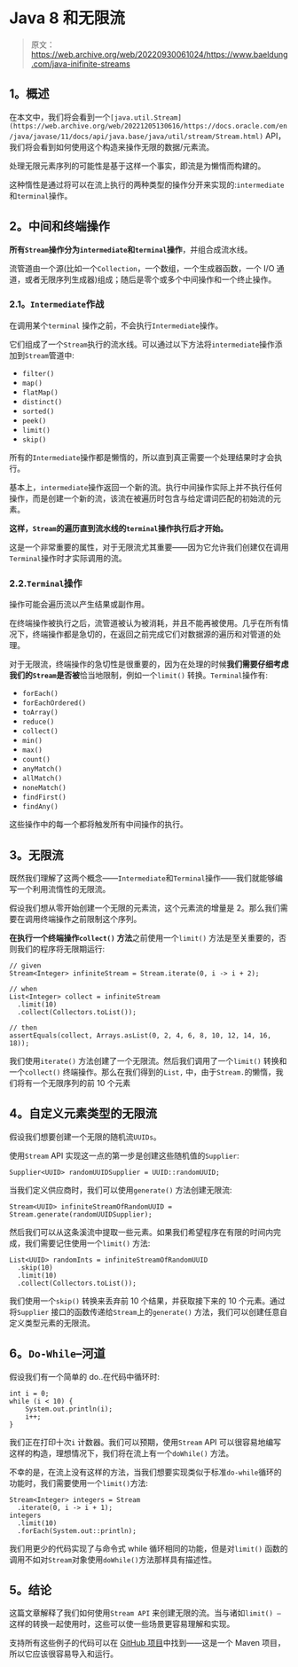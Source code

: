 # Java 8 和无限流

> 原文：<https://web.archive.org/web/20220930061024/https://www.baeldung.com/java-inifinite-streams>

## **1。概述**

在本文中，我们将会看到一个`[java.util.Stream](https://web.archive.org/web/20221205130616/https://docs.oracle.com/en/java/javase/11/docs/api/java.base/java/util/stream/Stream.html)` API，我们将会看到如何使用这个构造来操作无限的数据/元素流。

处理无限元素序列的可能性是基于这样一个事实，即流是为懒惰而构建的。

这种惰性是通过将可以在流上执行的两种类型的操作分开来实现的:`intermediate`和`terminal`操作。

## **2。中间和终端操作**

**所有`Stream`操作分为`intermediate`和`terminal`操作**，并组合成流水线。

流管道由一个源(比如一个`Collection`，一个数组，一个生成器函数，一个 I/O 通道，或者无限序列生成器)组成；随后是零个或多个中间操作和一个终止操作。

### **2.1。`Intermediate`作战**

在调用某个`terminal` 操作之前，不会执行`Intermediate`操作。

它们组成了一个`Stream`执行的流水线。可以通过以下方法将`intermediate`操作添加到`Stream`管道中:

*   `filter()`
*   `map()`
*   `flatMap()`
*   `distinct()`
*   `sorted()`
*   `peek()`
*   `limit()`
*   `skip()`

所有的`Intermediate`操作都是懒惰的，所以直到真正需要一个处理结果时才会执行。

基本上，`intermediate`操作返回一个新的流。执行中间操作实际上并不执行任何操作，而是创建一个新的流，该流在被遍历时包含与给定谓词匹配的初始流的元素。

**这样，`Stream`的遍历直到流水线的`terminal`操作执行后才开始。**

这是一个非常重要的属性，对于无限流尤其重要——因为它允许我们创建仅在调用`Terminal`操作时才实际调用的流。

### 2.2.`Terminal`操作

操作可能会遍历流以产生结果或副作用。

在终端操作被执行之后，流管道被认为被消耗，并且不能再被使用。几乎在所有情况下，终端操作都是急切的，在返回之前完成它们对数据源的遍历和对管道的处理。

对于无限流，终端操作的急切性是很重要的，因为在处理的时候**我们需要仔细考虑我们的`Stream`是否被**恰当地限制，例如一个`limit()` 转换。`Terminal`操作有:

*   `forEach()`
*   `forEachOrdered()`
*   `toArray()`
*   `reduce()`
*   `collect()`
*   `min()`
*   `max()`
*   `count()`
*   `anyMatch()`
*   `allMatch()`
*   `noneMatch()`
*   `findFirst()`
*   `findAny()`

这些操作中的每一个都将触发所有中间操作的执行。

## **3。无限流**

既然我们理解了这两个概念——`Intermediate`和`Terminal`操作——我们就能够编写一个利用流惰性的无限流。

假设我们想从零开始创建一个无限的元素流，这个元素流的增量是 2。那么我们需要在调用终端操作之前限制这个序列。

**在执行一个终端操作`collect()` 方法**之前使用一个`limit()` 方法是至关重要的，否则我们的程序将无限期运行:

```
// given
Stream<Integer> infiniteStream = Stream.iterate(0, i -> i + 2);

// when
List<Integer> collect = infiniteStream
  .limit(10)
  .collect(Collectors.toList());

// then
assertEquals(collect, Arrays.asList(0, 2, 4, 6, 8, 10, 12, 14, 16, 18));
```

我们使用`iterate()` 方法创建了一个无限流。然后我们调用了一个`limit()` 转换和一个`collect()` 终端操作。那么在我们得到的`List,` 中，由于`Stream.`的懒惰，我们将有一个无限序列的前 10 个元素

## **4。自定义元素类型的无限流**

假设我们想要创建一个无限的随机流`UUIDs`。

使用`Stream` API 实现这一点的第一步是创建这些随机值的`Supplier`:

```
Supplier<UUID> randomUUIDSupplier = UUID::randomUUID;
```

当我们定义供应商时，我们可以使用`generate()` 方法创建无限流:

```
Stream<UUID> infiniteStreamOfRandomUUID = Stream.generate(randomUUIDSupplier);
```

然后我们可以从这条溪流中提取一些元素。如果我们希望程序在有限的时间内完成，我们需要记住使用一个`limit()` 方法:

```
List<UUID> randomInts = infiniteStreamOfRandomUUID
  .skip(10)
  .limit(10)
  .collect(Collectors.toList());
```

我们使用一个`skip()` 转换来丢弃前 10 个结果，并获取接下来的 10 个元素。通过将`Supplier` 接口的函数传递给`Stream`上的`generate()` 方法，我们可以创建任意自定义类型元素的无限流。

## **6。`Do-While`–河道**

假设我们有一个简单的 do..在代码中循环时:

```
int i = 0;
while (i < 10) {
    System.out.println(i);
    i++;
}
```

我们正在打印十次`i` 计数器。我们可以预期，使用`Stream` API 可以很容易地编写这样的构造，理想情况下，我们将在流上有一个`doWhile()` 方法。

不幸的是，在流上没有这样的方法，当我们想要实现类似于标准`do-while`循环的功能时，我们需要使用一个`limit()`方法:

```
Stream<Integer> integers = Stream
  .iterate(0, i -> i + 1);
integers
  .limit(10)
  .forEach(System.out::println);
```

我们用更少的代码实现了与命令式 while 循环相同的功能，但是对`limit()` 函数的调用不如对`Stream`对象使用`doWhile()`方法那样具有描述性。

## **5。结论**

这篇文章解释了我们如何使用`Stream API` 来创建无限的流。当与诸如`limit() –` 这样的转换一起使用时，这些可以使一些场景更容易理解和实现。

支持所有这些例子的代码可以在 [GitHub 项目](https://web.archive.org/web/20221205130616/https://github.com/eugenp/tutorials/tree/master/core-java-modules/core-java-streams)中找到——这是一个 Maven 项目，所以它应该很容易导入和运行。